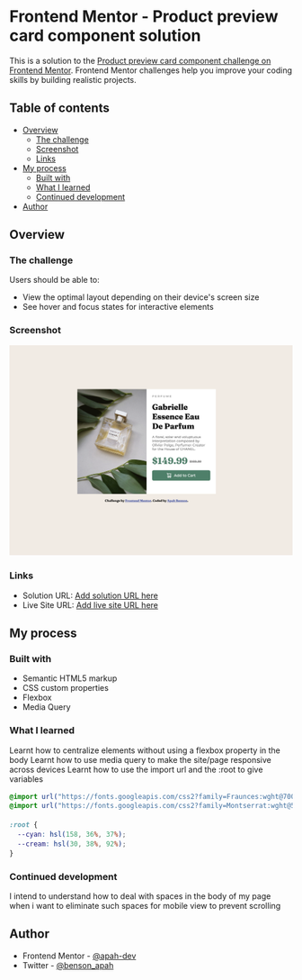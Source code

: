# Frontend Mentor - Product preview card component solution

This is a solution to the [Product preview card component challenge on Frontend Mentor](https://www.frontendmentor.io/challenges/product-preview-card-component-GO7UmttRfa). Frontend Mentor challenges help you improve your coding skills by building realistic projects.

## Table of contents

- [Overview](#overview)
  - [The challenge](#the-challenge)
  - [Screenshot](#screenshot)
  - [Links](#links)
- [My process](#my-process)
  - [Built with](#built-with)
  - [What I learned](#what-i-learned)
  - [Continued development](#continued-development)
- [Author](#author)

## Overview

### The challenge

Users should be able to:

- View the optimal layout depending on their device's screen size
- See hover and focus states for interactive elements

### Screenshot

![](./screenshot.png)

### Links

- Solution URL: [Add solution URL here](https://github.com/apah-dev/product-preview-card-component-main.git)
- Live Site URL: [Add live site URL here](https://apah-dev.github.io/product-preview-card-component-main/)

## My process

### Built with

- Semantic HTML5 markup
- CSS custom properties
- Flexbox
- Media Query

### What I learned

Learnt how to centralize elements without using a flexbox property in the body
Learnt how to use media query to make the site/page responsive across devices
Learnt how to use the import url and the :root to give variables

```css
@import url("https://fonts.googleapis.com/css2?family=Fraunces:wght@700&display=swap");
@import url("https://fonts.googleapis.com/css2?family=Montserrat:wght@500;700&display=swap");

:root {
  --cyan: hsl(158, 36%, 37%);
  --cream: hsl(30, 38%, 92%);
}
```

### Continued development

I intend to understand how to deal with spaces in the body of my page when i want to eliminate such spaces for mobile view to prevent scrolling

## Author

- Frontend Mentor - [@apah-dev](https://www.frontendmentor.io/profile/apah-dev)
- Twitter - [@benson_apah](https://www.twitter.com/benson_apah)
